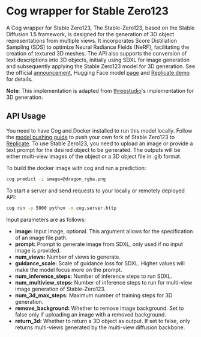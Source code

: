 # Cog wrapper for Stable Zero123

A Cog wrapper for Stable Zero123, The Stable-Zero123, based on the Stable Diffusion 1.5 framework, is designed for the generation of 3D object representations from multiple views. It incorporates Score Distillation Sampling (SDS) to optimize Neural Radiance Fields (NeRF), facilitating the creation of textured 3D meshes. The API also supports the conversion of text descriptions into 3D objects, initially using SDXL for image generation and subsequently applying the Stable Zero123 model for 3D generation. See the official [announcement](https://stability.ai/news/stable-zero123-3d-generation), Hugging Face model [page](https://huggingface.co/stabilityai/stable-zero123) and [Replicate demo](https://replicate.com/adirik/stable-zero123) for details. 

**Note**: This implementation is adapted from [threestudio](https://github.com/threestudio-project/threestudio)'s implementation for 3D generation.

## API Usage

You need to have Cog and Docker installed to run this model locally. Follow the [model pushing guide](https://replicate.com/docs/guides/push-a-model) to push your own fork of Stable Zero123 to [Replicate](https://replicate.com). To use Stable Zero123, you need to upload an image or provide a text prompt for the desired object to be generated. The outputs will be either multi-view images of the object or a 3D object file in .glb format.

To build the docker image with cog and run a prediction:
```bash
cog predict -i image=@dragon_rgba.png
```

To start a server and send requests to your locally or remotely deployed API:
```bash
cog run -p 5000 python -m cog.server.http
```

Input parameters are as follows:  
- **image:** Input image, optional. This argument allows for the specification of an image file path.  
- **prompt:** Prompt to generate image from SDXL, only used if no input image is provided.  
- **num_views:** Number of views to generate.  
- **guidance_scale:** Scale of guidance loss for SDXL. Higher values will make the model focus more on the prompt.  
- **num_inference_steps:** Number of inference steps to run SDXL.  
- **num_multiview_steps:** Number of inference steps to run for multi-view image generation of Stable-Zero123.  
- **num_3d_max_steps:** Maximum number of training steps for 3D generation.
- **remove_background:** Whether to remove image background. Set to false only if uploading an image with a removed background.  
- **return_3d:** Whether to return a 3D object as output. If set to false, only returns multi-views generated by the multi-view diffusion backbone.
